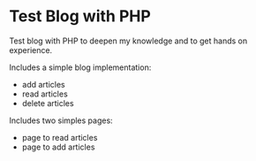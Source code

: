 # Test Blog with PHP

Test blog with PHP to deepen my knowledge and to get hands on experience.

Includes a simple blog implementation:
- add articles
- read articles
- delete articles

Includes two simples pages:
- page to read articles
- page to add articles
